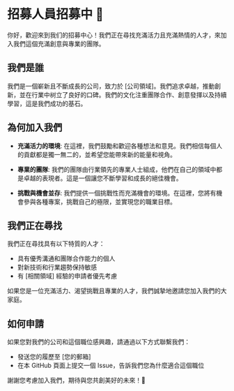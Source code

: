# 招募人員招募中 🚀

你好，歡迎來到我们的招募中心！我們正在尋找充滿活力且充滿熱情的人才，來加入我們這個充滿創意與專業的團隊。

## 我們是誰

我們是一個嶄新且不斷成長的公司，致力於 [公司領域]。我們追求卓越，推動創新，並在行業中树立了良好的口碑。我們的文化注重團隊合作、創意發揮以及持續學習，這是我們成功的基石。

## 為何加入我們

- **充滿活力的環境**: 在這裡，我們鼓勵和歡迎各種想法和意見。我們相信每個人的貢獻都是獨一無二的，並希望您能帶來新的能量和視角。

- **專業的團隊**: 我們的團隊由行業領先的專業人士組成，他們在自己的領域中都是卓越的表現者。這是一個讓您不斷學習和成長的絕佳機會。

- **挑戰與機會並存**: 我們提供一個挑戰性而充滿機會的環境。在這裡，您將有機會參與各種專案，挑戰自己的極限，並實現您的職業目標。

## 我們正在尋找

我們正在尋找具有以下特質的人才：

- 具有優秀溝通和團隊合作能力的個人
- 對新技術和行業趨勢保持敏感
- 有 [相關領域] 經驗的申請者優先考慮

如果您是一位充滿活力、渴望挑戰且專業的人才，我們誠摯地邀請您加入我們的大家庭。

## 如何申請

如果您對我們的公司和這個職位感興趣，請通過以下方式聯繫我們：

- 發送您的履歷至 [您的郵箱]
- 在本 GitHub 頁面上提交一個 Issue，告訴我們您為什麼適合這個職位

謝謝您考慮加入我們，期待與您共創美好的未來！🌟

